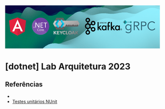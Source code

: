 ![alt text](./doc/label.png)
# [dotnet] Lab Arquitetura 2023


## Referências
- 
- [Testes unitários NUnit](https://www.devmedia.com.br/teste-unitario-com-nunit/41236)